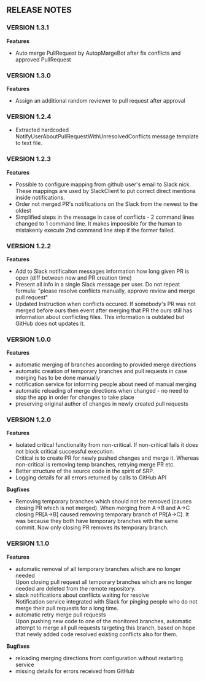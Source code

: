 ## RELEASE NOTES

### VERSION 1.3.1

**Features**
- Auto merge PullRequest by AutopMargeBot after fix conflicts and approved PullRequest


### VERSION 1.3.0

**Features**
- Assign an additional random reviewer to pull request after approval

### VERSION 1.2.4
- Extracted hardcoded NotifyUserAboutPullRequestWithUnresolvedConflicts message template to text file.

### VERSION 1.2.3

**Features**
- Possible to configure mapping from github user's email to Slack nick.
  These mappings are used by SlackClient to put correct direct mentions inside notifications.
- Order not merged PR's notifications on the Slack from the newest to the oldest
- Simplified steps in the message in case of conflicts - 2 command lines  changed to 1 command line. 
  It makes impoosible for the human to mistakenly execute 2nd command line step if the former failed.
  

### VERSION 1.2.2

**Features**
- Add to Slack notificaiton messages information how long given PR is open (diff between now and PR creation time)
- Present all info in a single Slack message per user. Do not repeat formula: "please resolve conflicts manually, approve review and merge pull request"
- Updated Instruction when conflicts occured. 
If somebody's PR was not merged before ours then event after merging that PR the ours still has information about conflicting files. This information is outdated but GitHub does not updates it.

### VERSION 1.0.0

**Features**
- automatic merging of branches according to provided merge directions
- automatic creation of temporary branches and pull requests in case merging has to be done manually
- notification service for informing people about need of manual merging
- automatic reloading of merge directions when changed - no need to stop the app in order for changes to take place
- preserving original author of changes in newly created pull requests


### VERSION 1.2.0

**Features**
- Isolated critical functionality from non-critical. If non-critical fails it does not block critical successful execution.  
  Critical is to create PR for newly pushed changes and merge it. Whereas non-critical is removing temp branches, retrying merge PR etc.
- Better structure of the source code in the spirit of SRP.
- Logging details for all errors returned by calls to GitHub API


**Bugfixes**
- Removing temporary branches which should not be removed (causes closing PR which is not merged).
  When merging from A->B and A->C closing PR[A->B] caused removing temporary branch of PR[A->C]. It was because they both have temporary branches with the same commit.
  Now only closing PR removes its temporary branch.

### VERSION 1.1.0

**Features**
- automatic removal of all temporary branches which are no longer needed  
  Upon closing pull request all temporary branches which are no longer needed are deleted from the remote repository.
- slack notifications about conflicts waiting for resolve  
  Notification service integrated with Slack for pinging people who do not merge their pull requests for a long time.
- automatic retry merge pull requests   
  Upon pushing new code to one of the monitored branches, automatic attempt to merge all pull requests targeting this branch, based on hope that newly added code resolved existing conflicts also for them.

**Bugfixes**
- reloading merging directions from configuration without restarting service
- missing details for errors received from GitHub







